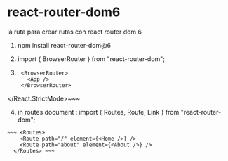 # react-router-dom6
la ruta para crear rutas con react router dom 6



1. npm install react-router-dom@6

2. import { BrowserRouter } from "react-router-dom";

3. ~~~ <React.StrictMode>
    <BrowserRouter>
      <App />
    </BrowserRouter>
  </React.StrictMode>~~~

  4. in routes document : import { Routes, Route, Link } from "react-router-dom";


    ~~~ <Routes>
        <Route path="/" element={<Home />} />
        <Route path="about" element={<About />} />
      </Routes> ~~~
